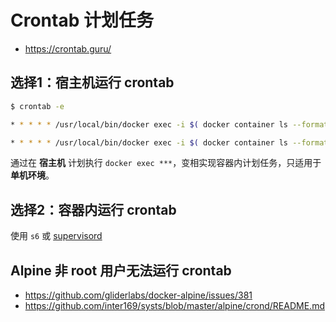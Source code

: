 # Crontab 计划任务

* https://crontab.guru/

## 选择1：宿主机运行 crontab

```bash
$ crontab -e
```

```bash
* * * * * /usr/local/bin/docker exec -i $( docker container ls --format '{{.ID}}' -f label=com.khs1994.com -f label=com.docker.compose.service=php7 ) sh -c "php /app/path-to-your-project/artisan schedule:run >> /dev/null 2>&1"

* * * * * /usr/local/bin/docker exec -i $( docker container ls --format '{{.ID}}' -f label=com.khs1994.com -f label=com.docker.swarm.service.name=lnmp_php7 ) sh -c "php /app/path-to-your-project/artisan schedule:run >> /dev/null 2>&1"
```

通过在 **宿主机** 计划执行 `docker exec ***`，变相实现容器内计划任务，只适用于 **单机环境**。

## 选择2：容器内运行 crontab

使用 `s6` 或 [supervisord](supervisord.md)

## Alpine 非 root 用户无法运行 crontab

* https://github.com/gliderlabs/docker-alpine/issues/381
* https://github.com/inter169/systs/blob/master/alpine/crond/README.md
